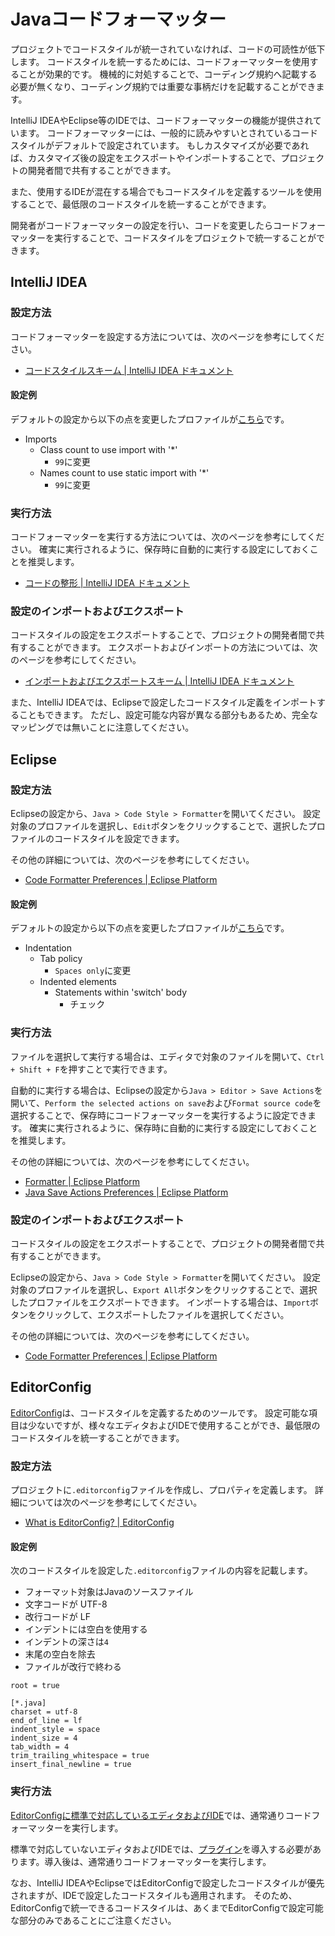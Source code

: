 # Javaコードフォーマッター

プロジェクトでコードスタイルが統一されていなければ、コードの可読性が低下します。
コードスタイルを統一するためには、コードフォーマッターを使用することが効果的です。
機械的に対処することで、コーディング規約へ記載する必要が無くなり、コーディング規約では重要な事柄だけを記載することができます。

IntelliJ IDEAやEclipse等のIDEでは、コードフォーマッターの機能が提供されています。
コードフォーマッターには、一般的に読みやすいとされているコードスタイルがデフォルトで設定されています。
もしカスタマイズが必要であれば、カスタマイズ後の設定をエクスポートやインポートすることで、プロジェクトの開発者間で共有することができます。

また、使用するIDEが混在する場合でもコードスタイルを定義するツールを使用することで、最低限のコードスタイルを統一することができます。

開発者がコードフォーマッターの設定を行い、コードを変更したらコードフォーマッターを実行することで、コードスタイルをプロジェクトで統一することができます。

## IntelliJ IDEA

### 設定方法

コードフォーマッターを設定する方法については、次のページを参考にしてください。

- [コードスタイルスキーム | IntelliJ IDEA ドキュメント](https://pleiades.io/help/idea/configuring-code-style.html)

#### 設定例

デフォルトの設定から以下の点を変更したプロファイルが[こちら](./assets/codestyle/intellij_formatter.xml)です。

- Imports
  - Class count to use import with '*'
    - `99`に変更
  - Names count to use static import with '*'
    - `99`に変更


### 実行方法

コードフォーマッターを実行する方法については、次のページを参考にしてください。
確実に実行されるように、保存時に自動的に実行する設定にしておくことを推奨します。

- [コードの整形 | IntelliJ IDEA ドキュメント](https://pleiades.io/help/idea/reformat-and-rearrange-code.html)

### 設定のインポートおよびエクスポート

コードスタイルの設定をエクスポートすることで、プロジェクトの開発者間で共有することができます。
エクスポートおよびインポートの方法については、次のページを参考にしてください。

- [インポートおよびエクスポートスキーム | IntelliJ IDEA ドキュメント](https://pleiades.io/help/idea/configuring-code-style.html#import-export-schemes)

また、IntelliJ IDEAでは、Eclipseで設定したコードスタイル定義をインポートすることもできます。
ただし、設定可能な内容が異なる部分もあるため、完全なマッピングでは無いことに注意してください。

## Eclipse

### 設定方法

Eclipseの設定から、`Java > Code Style > Formatter`を開いてください。
設定対象のプロファイルを選択し、`Edit`ボタンをクリックすることで、選択したプロファイルのコードスタイルを設定できます。

その他の詳細については、次のページを参考にしてください。

- [Code Formatter Preferences | Eclipse Platform](https://help.eclipse.org/latest/topic/org.eclipse.jdt.doc.user/reference/preferences/java/codestyle/ref-preferences-formatter.htm?cp=1_4_4_0_2_2)

#### 設定例

デフォルトの設定から以下の点を変更したプロファイルが[こちら](./assets/codestyle/eclipse_formatter.xml)です。

- Indentation
    - Tab policy
        - `Spaces only`に変更
    - Indented elements
      - Statements within 'switch' body
          - チェック

### 実行方法

ファイルを選択して実行する場合は、エディタで対象のファイルを開いて、`Ctrl + Shift + F`を押すことで実行できます。

自動的に実行する場合は、Eclipseの設定から`Java > Editor > Save Actions`を開いて、`Perform the selected actions on save`および`Format source code`を選択することで、保存時にコードフォーマッターを実行するように設定できます。 確実に実行されるように、保存時に自動的に実行する設定にしておくことを推奨します。

その他の詳細については、次のページを参考にしてください。

- [Formatter | Eclipse Platform](https://help.eclipse.org/latest/index.jsp?topic=%2Forg.eclipse.jdt.doc.user%2Freference%2Fref-java-editor-formatter.htm&cp%3D1_4_1_1)
- [Java Save Actions Preferences | Eclipse Platform](https://help.eclipse.org/latest/index.jsp?topic=%2Forg.eclipse.jdt.doc.user%2Freference%2Fpreferences%2Fjava%2Feditor%2Fref-preferences-save-actions.htm&cp%3D1_4_4_0_5_4)


### 設定のインポートおよびエクスポート

コードスタイルの設定をエクスポートすることで、プロジェクトの開発者間で共有することができます。

Eclipseの設定から、`Java > Code Style > Formatter`を開いてください。
設定対象のプロファイルを選択し、`Export All`ボタンをクリックすることで、選択したプロファイルをエクスポートできます。
インポートする場合は、`Import`ボタンをクリックして、エクスポートしたファイルを選択してください。

その他の詳細については、次のページを参考にしてください。

- [Code Formatter Preferences | Eclipse Platform](https://help.eclipse.org/latest/topic/org.eclipse.jdt.doc.user/reference/preferences/java/codestyle/ref-preferences-formatter.htm?cp=1_4_4_0_2_2)

## EditorConfig

[EditorConfig](https://editorconfig.org/)は、コードスタイルを定義するためのツールです。
設定可能な項目は少ないですが、様々なエディタおよびIDEで使用することができ、最低限のコードスタイルを統一することができます。

### 設定方法

プロジェクトに`.editorconfig`ファイルを作成し、プロパティを定義します。
詳細については次のページを参考にしてください。

- [What is EditorConfig? | EditorConfig](https://editorconfig.org/#overview)

#### 設定例

次のコードスタイルを設定した`.editorconfig`ファイルの内容を記載します。

- フォーマット対象はJavaのソースファイル
- 文字コードが UTF-8
- 改行コードが LF
- インデントには空白を使用する
- インデントの深さは`4`
- 末尾の空白を除去
- ファイルが改行で終わる

```properties
root = true

[*.java]
charset = utf-8
end_of_line = lf
indent_style = space
indent_size = 4
tab_width = 4
trim_trailing_whitespace = true
insert_final_newline = true
```

### 実行方法

[EditorConfigに標準で対応しているエディタおよびIDE](https://editorconfig.org/#pre-installed)では、通常通りコードフォーマッターを実行します。

標準で対応していないエディタおよびIDEでは、[プラグイン](https://editorconfig.org/#download)を導入する必要があります。導入後は、通常通りコードフォーマッターを実行します。

なお、IntelliJ IDEAやEclipseではEditorConfigで設定したコードスタイルが優先されますが、IDEで設定したコードスタイルも適用されます。
そのため、EditorConfigで統一できるコードスタイルは、あくまでEditorConfigで設定可能な部分のみであることにご注意ください。